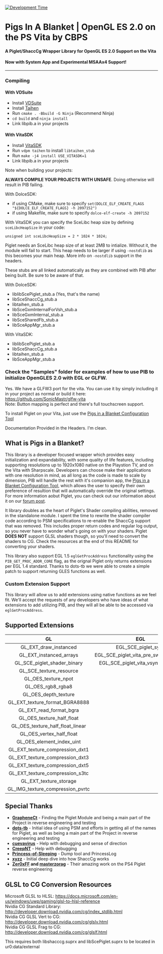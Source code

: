 [![Development Time](https://wakatime.com/badge/github/SonicMastr/Pigs-In-A-Blanket.svg)](https://wakatime.com/badge/github/SonicMastr/Pigs-In-A-Blanket)

# Pigs In A Blanket | OpenGL ES 2.0 on the PS Vita by CBPS
#### A Piglet/ShaccCg Wrapper Library for OpenGL ES 2.0 Support on the Vita
#### Now with System App and Experimental MSAAx4 Support!
---
### Compiling
#### With VDSuite
- Install [VDSuite](https://github.com/Vita-Development-Suite/doc)
- Install [Taihen](https://bin.shotatoshounenwachigau.moe/vita/taihen/)
- Run ```cmake . -Bbuild -G Ninja``` (Recommend Ninja)
- ```cd build``` and ```ninja install```
- Link libpib.a in your projects
#### With VitaSDK
- Install [VitaSDK](https://vitasdk.org/)
- Run ```vdpm taihen``` to install `libtaihen_stub`
- Run ```make -j4 install USE_VITASDK=1```
- Link libpib.a in your projects

Note when building your projects:

**ALWAYS COMPILE YOUR PROJECTS WITH UNSAFE**. Doing otherwise will result in PIB failing.

With DolceSDK:
* if using CMake, make sure to specify ```set(DOLCE_ELF_CREATE_FLAGS "${DOLCE_ELF_CREATE_FLAGS} -h 2097152")```
* if using Makefile, make sure to specify ```dolce-elf-create -h 2097152```

With VitaSDK you can specify the SceLibc heap size by defining `sceLibcHeapSize` in your code:
```
unsigned int sceLibcHeapSize = 2 * 1024 * 1024;
```

Piglet needs an SceLibc heap size of at least 2MB to intialize. Without it, the module will fail to start. This heap needs to be larger if using ```-nostdlib``` as this becomes your main heap. More info on ```-nostdlib``` support in the headers.

These stubs are all linked automatically as they are combined with PIB after being built. Be sure to be aware of that.

With DolceSDK:
- liblibScePiglet_stub.a (Yes, that's the name)
- libSceShaccCg_stub.a
- libtaihen_stub.a
- libSceGxmInternalForVsh_stub.a
- libSceGxmInternal_stub.a
- libSceSharedFb_stub.a
- libSceAppMgr_stub.a

With VitaSDK:
- liblibScePiglet_stub.a
- libSceShaccCg_stub.a
- libtaihen_stub.a
- libSceAppMgr_stub.a

### Check the "Samples" folder for examples of how to use PIB to initialize OpenGLES 2.0 with EGL or GLFW.
Yes. We have a GLFW3 port for the vita. You can use it by simply including it in your project as normal or build it here: https://github.com/SonicMastr/glfw-vita<br>Note: Button mapping is perfect and there's full touchscreen support.

To install Piglet on your Vita, just use the [Pigs in a Blanket Configuration Tool](https://github.com/SonicMastr/PIB-Configuration-Tool)

Documentation Provided in the Headers. I'm clean.

## What is Pigs in a Blanket?
This library is a developer focused wrapper which provides easy initialization and expandability, with some quality of life features, including supporting resolutions up to 1920x1080 native on the Playstion TV, and on the Vita with Sharpscale. Developers can choose make their applications with one resolution in mind, as all long as the code is made to scale by dimension, PIB will handle the rest with it's companion app, the [Pigs in a Blanket Configuration Tool](https://github.com/SonicMastr/PIB-Configuration-Tool), which allows the user to specify their own preference of resultion that will automatically override the original settings. For more information aobut Piglet, you can check out our information about it on our [forum post](https://forum.devchroma.nl/index.php/topic,294.msg902.html#msg902).

It library doubles as the heart of Piglet's Shader compiling abilities, removed in the standalone module. I spent the time to rewrite the shader compiler code according to PSM specifications to re-enable the ShaccCg support that was removed. This includes proper return codes and regular log output, so you never have to wonder what's going on with your shaders. Piglet **DOES NOT** support GLSL shaders though, so you'll need to convert the shaders to CG. Check the resources at the end of this README for converting your shaders.

This library also support EGL 1.5 `eglGetProcAddress` functionality using the `PIB_GET_PROC_ADDR_CORE` flag, as the orignal Piglet only returns extensions per EGL 1.4 standard. Thanks to dots-tb we were able to create a simple patch to support returning GLES functions as well.

### Custom Extension Support

This library will allow us to add extensions using native functions as we feel fit. We'll accept the requests of any developers who have ideas of what extensions to add utilizing PIB, and they will all be able to be accessed via `eglGetProcAddress`.

## Supported Extensions
|GL|EGL|
|:-:|:-:|
|GL_EXT_draw_instanced|EGL_SCE_piglet_sync|
|GL_EXT_instanced_arrays|EGL_SCE_piglet_vita_pre_swap_callback|
|GL_SCE_piglet_shader_binary|EGL_SCE_piglet_vita_vsync_callback|
|GL_SCE_texture_resource|
|GL_OES_texture_npot|
|GL_OES_rgb8_rgba8|
|GL_OES_depth_texture|
|GL_EXT_texture_format_BGRA8888|
|GL_EXT_read_format_bgra|
|GL_OES_texture_half_float|
|GL_OES_texture_half_float_linear|
|GL_OES_vertex_half_float|
|GL_OES_element_index_uint|
|GL_EXT_texture_compression_dxt1|
|GL_EXT_texture_compression_dxt3|
|GL_EXT_texture_compression_dxt5|
|GL_EXT_texture_compression_s3tc|
|GL_EXT_texture_storage|
|GL_IMG_texture_compression_pvrtc|

## Special Thanks
- **[GrapheneCt](https://github.com/GrapheneCt)** - Finding the Piglet Module and being a main part of the Project in reverse engineering and testing
- **[dots-tb](https://github.com/dots-tb)** - Initial idea of using PSM and efforts in getting all of the names for Piglet, as well as being a main part of the Project in reverse engineering and testing
- **[cuevavirus](https://github.com/cuevavirus)** - Help with debugging and sense of direction
- **[CreepNT](https://github.com/CreepNT)** - Help with debugging
- **[Princess-of-Sleeping](https://github.com/Princess-of-Sleeping)** - Dump tool and PrincessLog
- **[xyzz](https://github.com/xyzz)** - Initial deep dive into how ShaccCg works
- **[Zer0xFF](https://github.com/Zer0xFF) and [masterzorag](https://github.com/masterzorag)** - Their amazing work on the PS4 Piglet reverse engineering

## GLSL to CG Conversion Resources
Microsoft GLSL to HLSL: https://docs.microsoft.com/en-us/windows/uwp/gaming/glsl-to-hlsl-reference<br>Nvidia CG Standard Library: http://developer.download.nvidia.com/cg/index_stdlib.html<br>Nvidia CG GLSL Vert to CG: http://developer.download.nvidia.com/cg/glslv.html<br>Nvidia CG GLSL Frag to CG: http://developer.download.nvidia.com/cg/glslf.html

This requires both libshacccg.suprx and libScePiglet.suprx to be located in ur0:data/external
